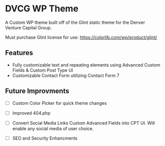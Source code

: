 # DVCG WP Theme
A Custom WP theme built off of the Glint static theme for the Denver Venture Capital Group.

Must purchase Glint license for use: https://colorlib.com/wp/product/glint/

## Features
- Fully customizable text and repeating elements using Advanced Custom Fields & Custom Post Type UI
- Customizable Contact Form utilizing Contact Form 7

## Future Improvments
- [ ] Custom Color Picker for quick theme changes
- [ ] Improved 404.php
- [ ] Convert Social Media Links Custom Advanced Fields into CPT UI.  Will enable any social media of user choice.
- [ ] SEO and Security Enhancments





